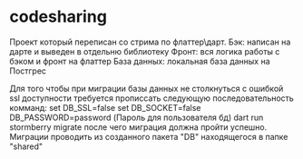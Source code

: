 # codesharing
Проект который переписан со стрима по флаттер\дарт.
Бэк: написан на дарте и выведен в отдельню библиотеку
Фронт: вся логика работы с бэком и фронт на флаттер
База данных: локальная база данных на Постгрес

Для того чтобы при миграции базы данных не столкнуться с ошибкой ssl доступности
требуется прописсать следующую последовательность комманд:
set DB_SSL=false
set DB_SOCKET=false
DB_PASSWORD=password (Пароль для пользователя бд)
dart run stormberry migrate
 после чего миграция должна пройти успешно.   Миграции проводить из созданного пакета "DB" находящегося в папке "shared"